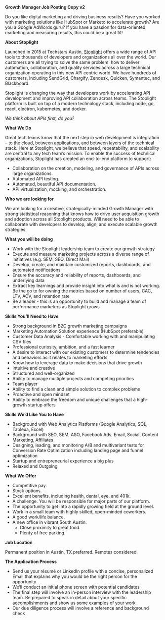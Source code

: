 **Growth Manager Job Posting Copy v2**

Do you like digital marketing and driving business results? Have you worked with marketing solutions like HubSpot or Marketo to accelerate growth? Are you a Google AdWords guru? If you have a passion for data-oriented marketing and measuring results, this could be a great fit!  

**About Stoplight**

Launched in 2015 at Techstars Austin, [Stoplight](https://stoplight.io) offers a wide range of API tools to thousands of developers and organizations all over the world. Our customers are all trying to solve the same problem: how to deliver automation, collaboration, and quality services across a large technical organization operating in this new API centric world. We have hundreds of customers, including SendGrid, Chargify, Zendesk, Quicken, Symantec, and Blackboard.

Stoplight is changing the way that developers work by accelerating API development and improving API collaboration across teams. The Stoplight platform is built on top of a modern technology stack, including node, go, react, electron, kubernetes, and docker.

*We think about APIs first, do you?*

**What We Do**

Great tech teams know that the next step in web development is integration – to the cloud, between applications, and between layers of the technical stack. Here at Stoplight, we believe that speed, repeatability, and scalability are central to any tech team’s mission. To enable the success of technical organizations, Stoplight has created an end-to-end platform to support:

* Collaboration on the creation, modeling, and governance of APIs across large organizations.
* Automated API testing.
* Automated, beautiful API documentation.
* API virtualization, mocking, and orchestration.

**Who we are looking for**

We are looking for a creative, strategically-minded Growth Manager with strong statistical reasoning that knows how to drive user acquisition growth and adoption across all Stoplight products. Will need to be able to collaborate with developers to develop, align, and execute scalable growth strategies.

**What you will be doing**

* Work with the Stoplight leadership team to create our growth strategy
* Execute and measure marketing projects across a diverse range of initiatives (e.g. SEM, SEO, Direct Mail) 
* Develop, create, and maintain customized reports, dashboards, and automated notifications 
* Ensure the accuracy and reliability of reports, dashboards, and underlying data 
* Extract key learnings and provide insight into what is and is not working. Be the go to for owning the metrics based on number of users, CAC, LTV, AOV, and retention rate 
* Be a leader - this is an opportunity to build and manage a team of performance marketers as Stoplight grows 

**Skills You’ll Need to Have**

* Strong background in B2C growth marketing campaigns 
* Marketing Automation Solution experience  (HubSpot preferable) 
* Customer Data Analysis - Comfortable working with and manipulating CSV files
* Professional curiosity, ambition, and a fast learner 
* A desire to interact with our existing customers to determine tendencies and behaviors as it relates to marketing efforts 
* Know how to leverage data to make decisions that drive growth 
* Intuitive and creative 
* Structured and well-organized
* Ability to manage multiple projects and competing priorities 
* Team player
* Ability to find a clean and simple solution to complex problems
* Proactive and open mindset
* Ability to embrace the freedom and unique challenges that a high-growth startup offers 

**Skills We’d Like You to Have**

* Background with Web Analytics Platforms (Google Analytics, SQL, Tableua, Excel) 
* Background with SEO, SEM, ASO, Facebook Ads, Email, Social, Content Marketing, Affiliates 
* Designing, leading, and monitoring A/B and multivariant tests for Conversion Rate Optimization including landing page and funnel optimization 
* Startup and entrepreneurial experience a big plus 
* Relaxed and Outgoing

**What We Offer**

* Competitive pay.
* Stock options.
* Excellent benefits, including health, dental, eye, and 401k.
* A challenge. You will be responsible for major parts of our platform.
* The opportunity to get into a rapidly growing field at the ground level.
* Work in a small team with highly skilled, open-minded coworkers.
* A good work/life balance.
* A new office in vibrant South Austin.
    * Close proximity to great food.
    * Plenty of free parking.

**Job Location** 

Permanent position in Austin, TX preferred. Remotes considered.

**The Application Process**

* Send us your résumé or LinkedIn profile with a concise, personalized Email that explains why you would be the right person for the opportunity 
* We’ll conduct an initial phone screen with potential candidates 
* The final step will involve an in-person interview with the leadership team. Be prepared to speak in detail about your specific accomplishments and show us some examples of your work
* Our due diligence process will involve a reference and background check 

